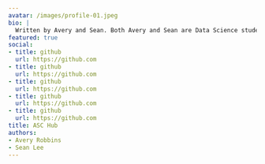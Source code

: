 ```yaml
---
avatar: /images/profile-01.jpeg
bio: |
  Written by Avery and Sean. Both Avery and Sean are Data Science students at BYU-Idaho. This website is where they collaborate together. 
featured: true
social:
- title: github
  url: https://github.com
- title: github
  url: https://github.com
- title: github
  url: https://github.com
- title: github
  url: https://github.com
- title: github
  url: https://github.com
title: ASC Hub
authors:
- Avery Robbins
- Sean Lee
---
```

